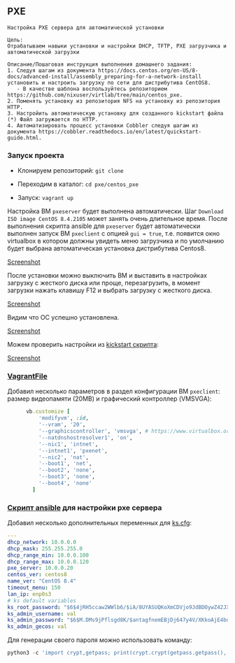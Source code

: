 ## PXE

```
Настройка PXE сервера для автоматической установки

Цель:
Отрабатываем навыки установки и настройки DHCP, TFTP, PXE загрузчика и автоматической загрузки

Описание/Пошаговая инструкция выполнения домашнего задания:
1. Следуя шагам из документа https://docs.centos.org/en-US/8-docs/advanced-install/assembly_preparing-for-a-network-install установить и настроить загрузку по сети для дистрибутива CentOS8.
   - В качестве шаблона воспользуйтесь репозиторием https://github.com/nixuser/virtlab/tree/main/centos_pxe.
2. Поменять установку из репозитория NFS на установку из репозитория HTTP.
3. Настройить автоматическую установку для созданного kickstart файла (*) Файл загружается по HTTP.
4. Автоматизировать процесс установки Cobbler cледуя шагам из документа https://cobbler.readthedocs.io/en/latest/quickstart-guide.html.
```

### Запуск проекта

* Клонируем репозиторий: `git clone `

* Переходим в каталог: `cd pxe/centos_pxe`

* Запуск: `vagrant up`

Настройка ВМ `pxeserver` будет выполнена автоматически. Шаг `Download ISO image CentOS 8.4.2105` может занять очень длительное время. После выполнения скрипта ansible для `pxeserver` будет автоматически выполнен запуск ВМ `pxeclient` с опцией `gui = true`, т.е. появится окно virtualbox в котором должны увидеть меню загрузчика и по умолчанию будет выбрана автоматическая установка дистрибутива Centos8.

[Screenshot]()

После установки можно выключить ВМ и выставить в настройках загрузку с жесткого диска или проще, перезагрузить, в момент загрузки нажать клавишу F12 и выбрать загрузку с жесткого диска.

[Screenshot]()

Видим что ОС успешно установлена.

[Screenshot]()

Можем проверить настройки из [kickstart скрипта](centos_pxe/ansible/templates/ks.j2):

[Screenshot]()


### [VagrantFile](centos_pxe/Vagrantfile)

Добавил несколько параметров в раздел конфигурации ВМ `pxeclient`: размер видеопамяти (20MB) и графический контроллер (VMSVGA):

```ruby
      vb.customize [
          'modifyvm', :id,
          '--vram', '20',
          '--graphicscontroller', 'vmsvga', # https://www.virtualbox.org/manual/ch08.html#vboxmanage-modifyvm
          '--natdnshostresolver1', 'on',
          '--nic1', 'intnet',
          '--intnet1', 'pxenet',
          '--nic2', 'nat',
          '--boot1', 'net',
          '--boot2', 'none',
          '--boot3', 'none',
          '--boot4', 'none'
        ]
```

### [Скрипт ansible](centos_pxe/ansible/provision.yml) для настройки pxe сервера

Добавил несколько дополнительных переменных для [ks.cfg](centos_pxe/ansible/templates/ks.j2):

```yml
---
dhcp_network: 10.0.0.0
dhcp_mask: 255.255.255.0
dhcp_range_min: 10.0.0.100
dhcp_range_max: 10.0.0.120
pxe_server: 10.0.0.20
centos_ver: centos8
name_ver: "CentOS 8.4"
timeout_menu: 150
lan_ip: enp0s3
# ks default variables
ks_root_password: "$6$4jRH5ccaw2WWlb6/$iA/8UYASUQKoXmCDVjo9JdBDOywZ42JXQnRJXN1BbbUF4xvBMj9VDV2g22/vVpqEz/CMBngv23HYH0/gFLcYW."
ks_admin_username: val
ks_admin_password: "$6$M.DMs9jPflsgd8K/$antagfnemEBjDj647y4V/XKkoAjE4buB9NSR.NML/hS84gtHN771/Spbw8Z2z5EJZ.WMJSbDtF07yuaVGrcdP."
ks_admin_gecos: val
```

Для генерации своего пароля можно использовать команду:

```python
python3 -c 'import crypt,getpass; print(crypt.crypt(getpass.getpass(), crypt.mksalt(crypt.METHOD_SHA512)))'
```